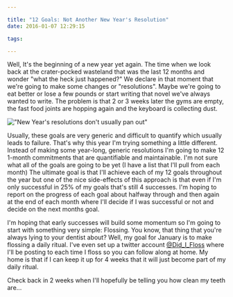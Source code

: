 ```yaml
---

title: "12 Goals: Not Another New Year's Resolution"
date: 2016-01-07 12:29:15

tags:

---
```

Well, It's the beginning of a new year yet again. The time when we look back at the crater-pocked wasteland that was the last 12 months and wonder "what the heck just happened?" We declare in that moment that we're going to make some changes or "resolutions". Maybe we're going to eat better or lose a few pounds or start writing that novel we've always wanted to write. The problem is that 2 or 3 weeks later the gyms are empty, the fast food joints are hopping again and the keyboard is collecting dust.

!["New Year's resolutions don't usually pan out"](/images/resolutions.png "New Year's resolutions don't usually pan out")

Usually, these goals are very generic and difficult to quantify which usually leads to failure. That's why this year I'm trying something a little different. Instead of making some year-long, generic resolutions I'm going to make 12 1-month commitments that are quantifiable and maintainable. I'm not sure what all of the goals are going to be yet (I have a list that I'll pull from each month) The ultimate goal is that I'll achieve each of my 12 goals throughout the year but one of the nice side-effects of this approach is that even if I'm only successful in 25% of my goals that's still 4 successes. I'm hoping to report on the progress of each goal about halfway through and then again at the end of each month where I'll decide if I was successful or not and decide on the next months goal.

I'm hoping that early successes will build some momentum so I'm going to start with something very simple: Flossing. You know, that thing that you're always lying to your dentist about? Well, my goal for January is to make flossing a daily ritual. I've even set up a twitter account <a href="https://twitter.com/Did_I_Floss" target="_blank">@Did_I_Floss</a> where I'll be posting to each time I floss so you can follow along at home. My home is that if I can keep it up for 4 weeks that it will just become part of my daily ritual.

Check back in 2 weeks when I'll hopefully be telling you how clean my teeth are...